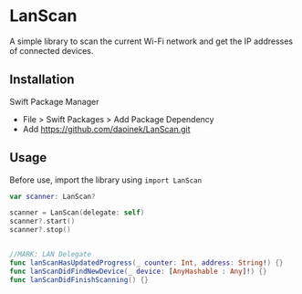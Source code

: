 # LanScan

A simple library to scan the current Wi-Fi network and get the IP addresses of connected devices.

## Installation

Swift Package Manager

- File > Swift Packages > Add Package Dependency
- Add https://github.com/daoinek/LanScan.git

## Usage

Before use, import the library using `import LanScan`

```swift
var scanner: LanScan?

scanner = LanScan(delegate: self)
scanner?.start()
scanner?.stop()


//MARK: LAN Delegate
func lanScanHasUpdatedProgress(_ counter: Int, address: String!) {}
func lanScanDidFindNewDevice(_ device: [AnyHashable : Any]!) {}
func lanScanDidFinishScanning() {}
```
